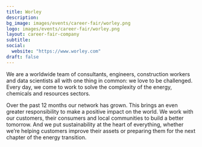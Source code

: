 ```yaml
---
title: Worley
description:
bg_image: images/events/career-fair/worley.png
logo: images/events/career-fair/worley.png
layout: career-fair-company
subtitle:
social:
  website: "https://www.worley.com"
draft: false
---
```


We are a worldwide team of consultants, engineers, construction workers and data scientists all with one thing in common: we love to be challenged. Every day, we come to work to solve the complexity of the energy, chemicals and resources sectors.

Over the past 12 months our network has grown. This brings an even greater responsibility to make a positive impact on the world. We work with our customers, their consumers and local communities to build a better tomorrow. And we put sustainability at the heart of everything, whether we’re helping customers improve their assets or preparing them for the next chapter of the energy transition.
